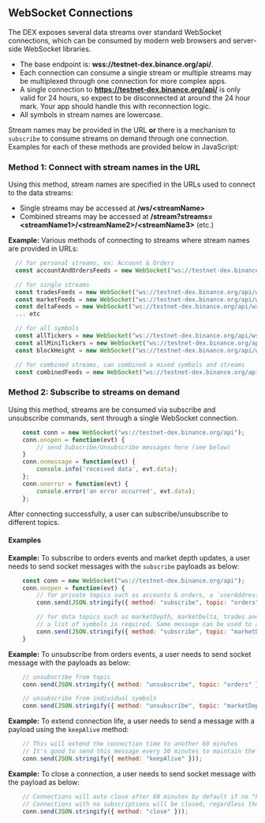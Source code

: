 ## WebSocket Connections

The DEX exposes several data streams over standard WebSocket connections, which can be consumed by modern web browsers and server-side WebSocket libraries.

- The base endpoint is: **wss://testnet-dex.binance.org/api/**.
- Each connection can consume a single stream or multiple streams may be multiplexed through one connection for more complex apps.
- A single connection to **https://testnet-dex.binance.org/api/** is only valid for 24 hours, so expect to be disconnected at around the 24 hour mark. Your app should handle this with reconnection logic.
- All symbols in stream names are lowercase.

Stream names may be provided in the URL **or** there is a mechanism to `subscribe` to consume streams on demand through one connection.
Examples for each of these methods are provided below in JavaScript:

### Method 1: Connect with stream names in the URL

Using this method, stream names are specified in the URLs used to connect to the data streams:

- Single streams may be accessed at **/ws/\<streamName\>**
- Combined streams may be accessed at **/stream?streams=\<streamName1\>/\<streamName2\>/\<streamName3\>** (etc.)

**Example:** Various methods of connecting to streams where stream names are provided in URLs:

```javascript
  // for personal streams, ex: Account & Orders
  const accountAndOrdersFeeds = new WebSocket("ws://testnet-dex.binance.org/api/ws/<USER_ADDRESS>");

  // for single streams
  const tradesFeeds = new WebSocket("ws://testnet-dex.binance.org/api/ws/<symbol>@trades");
  const marketFeeds = new WebSocket("ws://testnet-dex.binance.org/api/ws/<symbol>@marketDiff");
  const deltaFeeds = new WebSocket("ws://testnet-dex.binance.org/api/ws/<symbol>@marketDepth");
  ... etc

  // for all symbols
  const allTickers = new WebSocket("ws://testnet-dex.binance.org/api/ws/$all@ticker");
  const allMiniTickers = new WebSocket("ws://testnet-dex.binance.org/api/ws/$all@miniTicker");
  const blockHeight = new WebSocket("ws://testnet-dex.binance.org/api/ws/$all@blockheight");

  // for combined streams, can combined a mixed symbols and streams
  const combinedFeeds = new WebSocket("ws://testnet-dex.binance.org/api/stream?streams=<symbol>@trades/<symbol>@marketDepth/<symbol>@marketDiff");
```

### Method 2: Subscribe to streams on demand

Using this method, streams are be consumed via subscribe and unsubscribe commands, sent through a single WebSocket connection.

```javascript
    const conn = new WebSocket("ws://testnet-dex.binance.org/api");
    conn.onopen = function(evt) {
        // send Subscribe/Unsubscribe messages here (see below)
    }
    conn.onmessage = function(evt) {
        console.info('received data', evt.data);
    };
    conn.onerror = function(evt) {
        console.error('an error occurred', evt.data);
    };
```

After connecting successfully, a user can subscribe/unsubscribe to different topics.

#### Examples

**Example:** To subscribe to orders events and market depth updates, a user needs to send socket messages with the `subscribe` payloads as below:

```javascript
    const conn = new WebSocket("ws://testnet-dex.binance.org/api");
    conn.onopen = function(evt) {
        // for private topics such as accounts & orders, a `userAddress` is required
        conn.send(JSON.stringify({ method: "subscribe", topic: "orders", userAddress: "bnc1hp7cves62dzj8n4z8ckna0d3t6zd7z2zcj6gtq" }));

        // for data topics such as marketDepth, marketDelta, trades and ticker;
        // a list of symbols is required. Same message can be used to append new topic and/or symbols
        conn.send(JSON.stringify({ method: "subscribe", topic: "marketDepth", symbols: ["BNB_BTC","BNB_ETH"] }));
    }
```

**Example:** To unsubscribe from orders events, a user needs to send socket message with the payloads as below:

```javascript
    // unsubscribe from topic
    conn.send(JSON.stringify({ method: "unsubscribe", topic: "orders" }));

    // unsubscribe from individual symbols
    conn.send(JSON.stringify({ method: "unsubscribe", topic: "marketDepth", symbols: ["BNB_BTC"] }));
```

**Example:** To extend connection life, a user needs to send a message with a payload using the `keepAlive` method:

```javascript
    // This will extend the connection time to another 60 minutes
    // It's good to send this message every 30 minutes to maintain the connection life
    conn.send(JSON.stringify({ method: "keepAlive" }));
```

**Example:** To close a connection, a user needs to send socket message with the payload as below:

```javascript
    // Connections will auto close after 60 minutes by default if no "keepAlive" messages received
    // Connections with no subscriptions will be closed, regardless the keepAlive messages.
    conn.send(JSON.stringify({ method: "close" }));
```
